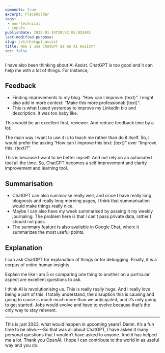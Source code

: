 ```yaml
---
comments: true
excerpt: Placeholder 
tags:
 - non-technical
 - inputs
publishDate: 2023-01-14T20:52:08.052481
last-modified-purpose: 
slug: /v1/chatgpt-assist
title: How I use ChatGPT as an AI Assist?
toc: false
---
```


I have also been thinking about AI Assist. ChatGPT is too good and it can help me with a lot of things. For instance,

## Feedback

- Finding improvements to my blog. “How can I improve: {text}”. I might also add in more context: “Make this more professional: {text}”.
- This is what I used yesterday to improve my LinkedIn bio and description. It was too baby like.

This would be an excellent first, reviewer. And reduce feedback time by a lot.

The main way I want to use it is to teach me rather than do it itself. So, I would prefer the asking “How can I improve this text: {text}” over “Improve this: {text}?”

This is because I want to be better myself. And not rely on an automated tool all the time. So, ChatGPT becomes a self improvement and clarity improvement and learning tool.

## Summarisation

- ChatGPT can also summarise really well, and since I have really long blogposts and really long morning pages, I think that summarisation would make things really nice.
- Maybe I can also have my week summarised by passing it my weekly journaling. The problem here is that I can’t pass private data, rather I should not pass.
- The summary feature is also available in Google Chat, where it summarizes the most useful points.

## Explanation

I can ask ChatGPT for explanation of things or for debugging. Finally, it is a corpus of entire human insights.

Explain me like I am 5 or comparing one thing to another on a particular aspect are excellent questions to ask.

I think AI is revolutionising us. This is really really huge. And I really love being a part of this. I totally understand, the disruption this is causing and going to cause is much much more than we anticipated, and it’s only going to get started. Jobs would evolve and have to evolve because that’s the only way to stay relevant.

***

This is just 2023, what would happen in upcoming years? Damn. It’s a fun time to be alive.---So that was all about ChatGPT, I have asked it many personal questions that I wouldn’t have asked to anyone. And it has helped me a lot. Thank you OpenAI. I hope I can contribute to the world in as useful way and you do.
